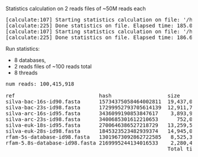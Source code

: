 Statistics calculation on 2 reads files of ~50M reads each
<pre>
[calculate:107] Starting statistics calculation on file: '/home/reads/NG-16660_IS1_lib274081_6037_6_f_qc.fastq.gz'  ...   [inflatez:169] xINFO: infl
[calculate:225] Done statistics on file. Elapsed time: 185.09 sec. all_reads_count= 50207959
[calculate:107] Starting statistics calculation on file: '/home/reads/NG-16660_IS1_lib274081_6037_6_r_qc.fastq.gz'  ...   [inflatez:169] xINFO: infl
[calculate:225] Done statistics on file. Elapsed time: 186.63 sec. all_reads_count= 100415918
</pre>

Run statistics:
  - 8 databases, 
  - 2 reads files of ~100 reads total
  - 8 threads
<pre>
num reads: 100,415,918

ref                           hash                  size           sec        min     hr
silva-bac-16s-id90.fasta      15734375058464002811  19,437,013     19589.84   326.48  5.44
silva-bac-23s-id98.fasta      17299952793705614139  12,911,743      7313.21   121.88  2.03
silva-arc-16s-id95.fasta      3436099190853847617    3,893,959      3047.73    50.78  0.87
silva-arc-23s-id98.fasta      3400685301612210653      752,022       370.21     6.17  0.1
silva-euk-18s-id95.fasta      2700646386527218729   13,259,584     11259.34   187.66  3.13
silva-euk-28s-id98.fasta      1845323523482939374   14,945,070      4182.19    69.70  1.16
rfam-5s-database-id98.fasta   13019673092862722585   8,525,326      3263.54    54.39  0.90
rfam-5.8s-database-id98.fasta 2169995244134016533    2,280,449      3259.41    54.32  0.90
                                                    Total time (hr) for alignment:    14.5
</pre>